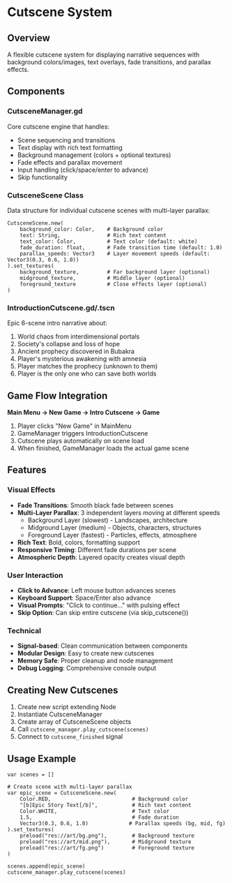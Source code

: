 # Cutscene System

## Overview
A flexible cutscene system for displaying narrative sequences with background colors/images, text overlays, fade transitions, and parallax effects.

## Components

### CutsceneManager.gd
Core cutscene engine that handles:
- Scene sequencing and transitions
- Text display with rich text formatting
- Background management (colors + optional textures)
- Fade effects and parallax movement
- Input handling (click/space/enter to advance)
- Skip functionality

### CutsceneScene Class
Data structure for individual cutscene scenes with multi-layer parallax:
```gdscript
CutsceneScene.new(
    background_color: Color,    # Background color
    text: String,               # Rich text content
    text_color: Color,          # Text color (default: white)
    fade_duration: float,       # Fade transition time (default: 1.0)
    parallax_speeds: Vector3    # Layer movement speeds (default: Vector3(0.3, 0.6, 1.0))
).set_textures(
    background_texture,         # Far background layer (optional)
    midground_texture,          # Middle layer (optional)
    foreground_texture          # Close effects layer (optional)
)
```

### IntroductionCutscene.gd/.tscn
Epic 6-scene intro narrative about:
1. World chaos from interdimensional portals
2. Society's collapse and loss of hope
3. Ancient prophecy discovered in Bubakra
4. Player's mysterious awakening with amnesia
5. Player matches the prophecy (unknown to them)
6. Player is the only one who can save both worlds

## Game Flow Integration

**Main Menu → New Game → Intro Cutscene → Game**

1. Player clicks "New Game" in MainMenu
2. GameManager triggers IntroductionCutscene
3. Cutscene plays automatically on scene load
4. When finished, GameManager loads the actual game scene

## Features

### Visual Effects
- **Fade Transitions**: Smooth black fade between scenes
- **Multi-Layer Parallax**: 3 independent layers moving at different speeds
  - Background Layer (slowest) - Landscapes, architecture
  - Midground Layer (medium) - Objects, characters, structures  
  - Foreground Layer (fastest) - Particles, effects, atmosphere
- **Rich Text**: Bold, colors, formatting support
- **Responsive Timing**: Different fade durations per scene
- **Atmospheric Depth**: Layered opacity creates visual depth

### User Interaction
- **Click to Advance**: Left mouse button advances scenes
- **Keyboard Support**: Space/Enter also advance
- **Visual Prompts**: "Click to continue..." with pulsing effect
- **Skip Option**: Can skip entire cutscene (via skip_cutscene())

### Technical
- **Signal-based**: Clean communication between components
- **Modular Design**: Easy to create new cutscenes
- **Memory Safe**: Proper cleanup and node management
- **Debug Logging**: Comprehensive console output

## Creating New Cutscenes

1. Create new script extending Node
2. Instantiate CutsceneManager
3. Create array of CutsceneScene objects
4. Call `cutscene_manager.play_cutscene(scenes)`
5. Connect to `cutscene_finished` signal

## Usage Example
```gdscript
var scenes = []

# Create scene with multi-layer parallax
var epic_scene = CutsceneScene.new(
    Color.RED,                          # Background color
    "[b]Epic Story Text[/b]",           # Rich text content
    Color.WHITE,                        # Text color
    1.5,                                # Fade duration
    Vector3(0.3, 0.6, 1.0)             # Parallax speeds (bg, mid, fg)
).set_textures(
    preload("res://art/bg.png"),        # Background texture
    preload("res://art/mid.png"),       # Midground texture  
    preload("res://art/fg.png")         # Foreground texture
)

scenes.append(epic_scene)
cutscene_manager.play_cutscene(scenes)
``` 